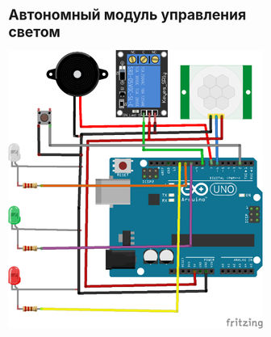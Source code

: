 # Автономный модуль управления светом

<F3>![Arduino alarm clock schema](https://raw.githubusercontent.com/arduinotech/stand-alone_light_module/master/schema.png)
